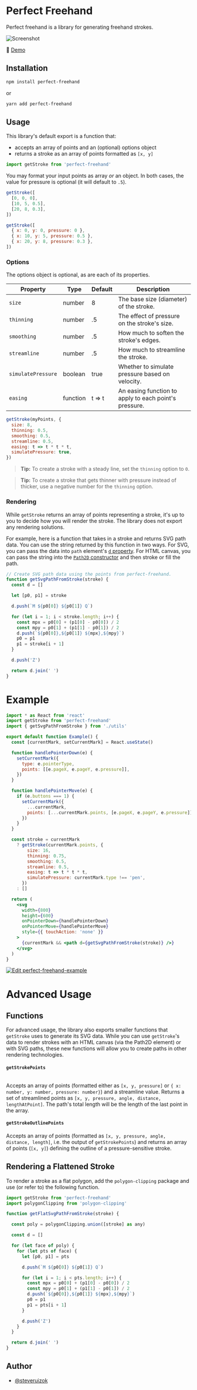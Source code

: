 # Perfect Freehand

Perfect freehand is a library for generating freehand strokes.

![Screenshot](https://github.com/steveruizok/perfect-freehand/raw/main/screenshot.png)

🔗 [Demo](https://perfect-freehand-example.vercel.app/)

## Installation

```bash
npm install perfect-freehand
```

or

```bash
yarn add perfect-freehand
```

## Usage

This library's default export is a function that:

- accepts an array of points and an (optional) options object
- returns a stroke as an array of points formatted as `[x, y]`

```js
import getStroke from 'perfect-freehand'
```

You may format your input points as array _or_ an object. In both cases, the value for pressure is optional (it will default to `.5`).

```js
getStroke([
  [0, 0, 0],
  [10, 5, 0.5],
  [20, 8, 0.3],
])

getStroke([
  { x: 0, y: 0, pressure: 0 },
  { x: 10, y: 5, pressure: 0.5 },
  { x: 20, y: 8, pressure: 0.3 },
])
```

### Options

The options object is optional, as are each of its properties.

| Property           | Type     | Default | Description                                           |
| ------------------ | -------- | ------- | ----------------------------------------------------- |
| `size`             | number   | 8       | The base size (diameter) of the stroke.               |
| `thinning`         | number   | .5      | The effect of pressure on the stroke's size.          |
| `smoothing`        | number   | .5      | How much to soften the stroke's edges.                |
| `streamline`       | number   | .5      | How much to streamline the stroke.                    |
| `simulatePressure` | boolean  | true    | Whether to simulate pressure based on velocity.       |
| `easing`           | function | t => t  | An easing function to apply to each point's pressure. |

```js
getStroke(myPoints, {
  size: 8,
  thinning: 0.5,
  smoothing: 0.5,
  streamline: 0.5,
  easing: t => t * t * t,
  simulatePressure: true,
})
```

> **Tip:** To create a stroke with a steady line, set the `thinning` option to `0`.

> **Tip:** To create a stroke that gets thinner with pressure instead of thicker, use a negative number for the `thinning` option.

### Rendering

While `getStroke` returns an array of points representing a stroke, it's up to you to decide how you will render the stroke. The library does not export any rendering solutions.

For example, here is a function that takes in a stroke and returns SVG path data. You can use the string returned by this function in two ways. For SVG, you can pass the data into `path` element's [`d` property](https://developer.mozilla.org/en-US/docs/Web/SVG/Attribute/d). For HTML canvas, you can pass the string into the [`Path2D` constructor](https://developer.mozilla.org/en-US/docs/Web/API/Path2D/Path2D#using_svg_paths) and then stroke or fill the path.

```js
// Create SVG path data using the points from perfect-freehand.
function getSvgPathFromStroke(stroke) {
  const d = []

  let [p0, p1] = stroke

  d.push(`M ${p0[0]} ${p0[1]} Q`)

  for (let i = 1; i < stroke.length; i++) {
    const mpx = p0[0] + (p1[0] - p0[0]) / 2
    const mpy = p0[1] + (p1[1] - p0[1]) / 2
    d.push(`${p0[0]},${p0[1]} ${mpx},${mpy}`)
    p0 = p1
    p1 = stroke[i + 1]
  }

  d.push('Z')

  return d.join(' ')
}
```

# Example

```jsx
import * as React from 'react'
import getStroke from 'perfect-freehand'
import { getSvgPathFromStroke } from './utils'

export default function Example() {
  const [currentMark, setCurrentMark] = React.useState()

  function handlePointerDown(e) {
    setCurrentMark({
      type: e.pointerType,
      points: [[e.pageX, e.pageY, e.pressure]],
    })
  }

  function handlePointerMove(e) {
    if (e.buttons === 1) {
      setCurrentMark({
        ...currentMark,
        points: [...currentMark.points, [e.pageX, e.pageY, e.pressure]],
      })
    }
  }

  const stroke = currentMark
    ? getStroke(currentMark.points, {
        size: 16,
        thinning: 0.75,
        smoothing: 0.5,
        streamline: 0.5,
        easing: t => t * t * t,
        simulatePressure: currentMark.type !== 'pen',
      })
    : []

  return (
    <svg
      width={800}
      height={600}
      onPointerDown={handlePointerDown}
      onPointerMove={handlePointerMove}
      style={{ touchAction: 'none' }}
    >
      {currentMark && <path d={getSvgPathFromStroke(stroke)} />}
    </svg>
  )
}
```

[![Edit perfect-freehand-example](https://codesandbox.io/static/img/play-codesandbox.svg)](https://codesandbox.io/s/perfect-freehand-example-biwyi?fontsize=14&hidenavigation=1&theme=dark)

# Advanced Usage

## Functions

For advanced usage, the library also exports smaller functions that `getStroke` uses to generate its SVG data. While you can use `getStroke`'s data to render strokes with an HTML canvas (via the Path2D element) or with SVG paths, these new functions will allow you to create paths in other rendering technologies.

#### `getStrokePoints`

```js
```

Accepts an array of points (formatted either as `[x, y, pressure]` or `{ x: number, y: number, pressure: number}`) and a streamline value. Returns a set of streamlined points as `[x, y, pressure, angle, distance, lengthAtPoint]`. The path's total length will be the length of the last point in the array.

#### `getStrokeOutlinePoints`

Accepts an array of points (formatted as `[x, y, pressure, angle, distance, length]`, i.e. the output of `getStrokePoints`) and returns an array of points (`[x, y]`) defining the outline of a pressure-sensitive stroke.

## Rendering a Flattened Stroke

To render a stroke as a flat polygon, add the `polygon-clipping` package and use (or refer to) the following function.

```js
import getStroke from 'perfect-freehand'
import polygonClipping from 'polygon-clipping'

function getFlatSvgPathFromStroke(stroke) {

  const poly = polygonClipping.union([stroke] as any)

  const d = []

  for (let face of poly) {
    for (let pts of face) {
      let [p0, p1] = pts

      d.push(`M ${p0[0]} ${p0[1]} Q`)

      for (let i = 1; i < pts.length; i++) {
        const mpx = p0[0] + (p1[0] - p0[0]) / 2
        const mpy = p0[1] + (p1[1] - p0[1]) / 2
        d.push(`${p0[0]},${p0[1]} ${mpx},${mpy}`)
        p0 = p1
        p1 = pts[i + 1]
      }

      d.push('Z')
    }
  }

  return d.join(' ')
}
```

## Author

- [@steveruizok](https://twitter.com/steveruizok)
